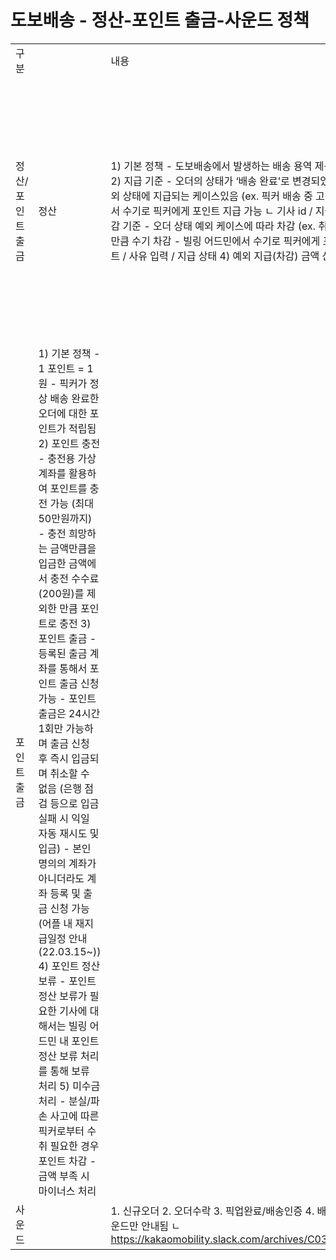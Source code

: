 # 도보배송 - 정산-포인트 출금-사운드 정책

|  |  |  |  |
| --- | --- | --- | --- |
| 구분 | | 내용 | 비고 |
| 정산/포인트 출금 | 정산 | 1) 기본 정책 - 도보배송에서 발생하는 배송 용역 제공에 대한 수익금을 포인트 형태로 정산 2) 지급 기준 - 오더의 상태가 ‘배송 완료’로 변경되었을 때를 기준으로 지급 ㄴ 이 외에도 예외 상태에 지급되는 케이스있음 (ex. 픽커 배송 중 고객의 일방적인 취소 등) - 빌링 어드민에서 수기로 픽커에게 포인트 지급 가능 ㄴ 기사 id / 지급 포인트 / 사유 입력 / 지급 상태 3) 차감 기준 - 오더 상태 예외 케이스에 따라 차감 (ex. 취소) - 손해 배상 건 기사 미납부 시 금액만큼 수기 차감 - 빌링 어드민에서 수기로 픽커에게 포인트 차감 가능 ㄴ 기사 id / 지급 포인트 / 사유 입력 / 지급 상태 4) 예외 지급(차감) 금액 산정 방법 | 4) 배수 지급 , % 반영 가능 여부 어드민 확인 |
| 포인트 출금 | 1) 기본 정책 - 1 포인트 = 1원 - 픽커가 정상 배송 완료한 오더에 대한 포인트가 적립됨 2) 포인트 충전 - 충전용 가상계좌를 활용하여 포인트를 충전 가능 (최대 50만원까지) - 충전 희망하는 금액만큼을 입금한 금액에서 충전 수수료(200원)를 제외한 만큼 포인트로 충전 3) 포인트 출금 - 등록된 출금 계좌를 통해서 포인트 출금 신청 가능 - 포인트 출금은 24시간 1회만 가능하며 출금 신청 후 즉시 입금되며 취소할 수 없음 (은행 점검 등으로 입금 실패 시 익일 자동 재시도 및 입금) - 본인 명의의 계좌가 아니더라도 계좌 등록 및 출금 신청 가능 (어플 내 재지급일정 안내 (22.03.15~)) 4) 포인트 정산 보류 - 포인트 정산 보류가 필요한 기사에 대해서는 빌링 어드민 내 포인트 정산 보류 처리를 통해 보류 처리 5) 미수금 처리 - 분실/파손 사고에 따른 픽커로부터 수취 필요한 경우 포인트 차감 - 금액 부족 시 마이너스 처리 |  |
| 사운드 | | 1. 신규오더 2. 오더수락 3. 픽업완료/배송인증 4. 배송완료 5. 오더취소 ㄴ 각각 음성 없이 사운드만 안내됨 ㄴ <https://kakaomobility.slack.com/archives/C0341FR3V1U/p1653375132858329> | |